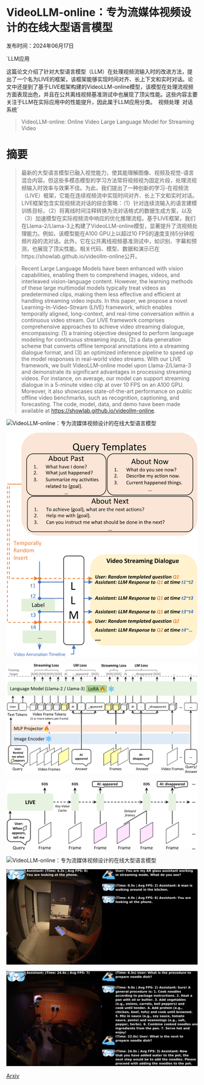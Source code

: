 # VideoLLM-online：专为流媒体视频设计的在线大型语言模型

发布时间：2024年06月17日

`LLM应用

这篇论文介绍了针对大型语言模型（LLM）在处理视频流输入时的改进方法，提出了一个名为LIVE的框架，该框架能够实现时间对齐、长上下文和实时对话。论文中还提到了基于LIVE框架构建的VideoLLM-online模型，该模型在处理流视频方面表现出色，并且在公共离线视频基准测试中也展现了顶尖性能。这些内容主要关注于LLM在实际应用中的性能提升，因此属于LLM应用分类。` `视频处理` `对话系统`

> VideoLLM-online: Online Video Large Language Model for Streaming Video

# 摘要

> 最新的大型语言模型已融入视觉能力，使其能理解图像、视频及视觉-语言混合内容。但这些多模态模型的学习方法常将视频视为固定片段，处理流视频输入时效率与效果不佳。为此，我们提出了一种创新的学习-在视频流（LIVE）框架，它能在连续视频流中实现时间对齐、长上下文和实时对话。LIVE框架包含实现视频流对话的综合策略：（1）针对连续流输入的语言建模训练目标，（2）将离线时间注释转换为流对话格式的数据生成方案，以及（3）加速模型在实际视频流中响应的优化推理流程。基于LIVE框架，我们在Llama-2/Llama-3上构建了VideoLLM-online模型，显著提升了流视频处理能力。例如，该模型能在A100 GPU上以超过10 FPS的速度支持5分钟视频片段的流对话。此外，它在公共离线视频基准测试中，如识别、字幕和预测，也展现了顶尖性能。相关代码、模型、数据和演示已在https://showlab.github.io/videollm-online公开。

> Recent Large Language Models have been enhanced with vision capabilities, enabling them to comprehend images, videos, and interleaved vision-language content. However, the learning methods of these large multimodal models typically treat videos as predetermined clips, making them less effective and efficient at handling streaming video inputs. In this paper, we propose a novel Learning-In-Video-Stream (LIVE) framework, which enables temporally aligned, long-context, and real-time conversation within a continuous video stream. Our LIVE framework comprises comprehensive approaches to achieve video streaming dialogue, encompassing: (1) a training objective designed to perform language modeling for continuous streaming inputs, (2) a data generation scheme that converts offline temporal annotations into a streaming dialogue format, and (3) an optimized inference pipeline to speed up the model responses in real-world video streams. With our LIVE framework, we built VideoLLM-online model upon Llama-2/Llama-3 and demonstrate its significant advantages in processing streaming videos. For instance, on average, our model can support streaming dialogue in a 5-minute video clip at over 10 FPS on an A100 GPU. Moreover, it also showcases state-of-the-art performance on public offline video benchmarks, such as recognition, captioning, and forecasting. The code, model, data, and demo have been made available at https://showlab.github.io/videollm-online.

![VideoLLM-online：专为流媒体视频设计的在线大型语言模型](../../../paper_images/2406.11816/x2.png)

![VideoLLM-online：专为流媒体视频设计的在线大型语言模型](../../../paper_images/2406.11816/x3.png)

![VideoLLM-online：专为流媒体视频设计的在线大型语言模型](../../../paper_images/2406.11816/x4.png)

![VideoLLM-online：专为流媒体视频设计的在线大型语言模型](../../../paper_images/2406.11816/x5.png)

![VideoLLM-online：专为流媒体视频设计的在线大型语言模型](../../../paper_images/2406.11816/x6.png)

![VideoLLM-online：专为流媒体视频设计的在线大型语言模型](../../../paper_images/2406.11816/supp_demo2.png)

![VideoLLM-online：专为流媒体视频设计的在线大型语言模型](../../../paper_images/2406.11816/supp_demo1.png)

[Arxiv](https://arxiv.org/abs/2406.11816)